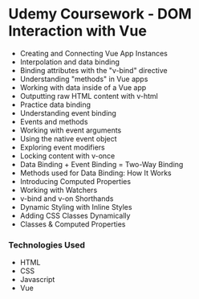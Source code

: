 # Udemy Coursework - DOM Interaction with Vue
- Creating and Connecting Vue App Instances
- Interpolation and data binding
- Binding attributes with the "v-bind" directive
- Understanding "methods" in Vue apps
- Working with data inside of a Vue app
- Outputting raw HTML content with v-html
- Practice data binding
- Understanding event binding
- Events and methods
- Working with event arguments
- Using the native event object
- Exploring event modifiers
- Locking content with v-once
- Data Binding + Event Binding = Two-Way Binding
- Methods used for Data Binding: How It Works
- Introducing Computed Properties
- Working with Watchers
- v-bind and v-on Shorthands
- Dynamic Styling with Inline Styles
- Adding CSS Classes Dynamically
- Classes & Computed Properties
### Technologies Used
- HTML
- CSS
- Javascript
- Vue